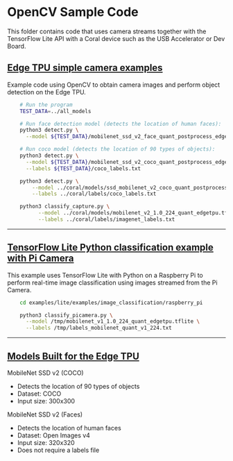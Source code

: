 # OpenCV Sample Code

This folder contains code that uses camera streams together with the TensorFlow Lite API with a Coral device such as the USB Accelerator or Dev Board.

## [Edge TPU simple camera examples](https://github.com/google-coral/examples-camera)

Example code using OpenCV to obtain camera images and perform object detection on the Edge TPU.

```bash
    # Run the program
    TEST_DATA=../all_models

    # Run face detection model (detects the location of human faces):
    python3 detect.py \
      --model ${TEST_DATA}/mobilenet_ssd_v2_face_quant_postprocess_edgetpu.tflite

    # Run coco model (detects the location of 90 types of objects):
    python3 detect.py \
      --model ${TEST_DATA}/mobilenet_ssd_v2_coco_quant_postprocess_edgetpu.tflite \
      --labels ${TEST_DATA}/coco_labels.txt

    python3 detect.py \
        --model ../coral/models/ssd_mobilenet_v2_coco_quant_postprocess_edgetpu.tflite \
        --labels ../coral/labels/coco_labels.txt

    python3 classify_capture.py \
          --model ../coral/models/mobilenet_v2_1.0_224_quant_edgetpu.tflite \
          --labels ../coral/labels/imagenet_labels.txt
```

---

## [TensorFlow Lite Python classification example with Pi Camera](https://github.com/tensorflow/examples/tree/master/lite/examples/image_classification/raspberry_pi)

This example uses TensorFlow Lite with Python on a Raspberry Pi to perform real-time image classification using images streamed from the Pi Camera.

```bash
    cd examples/lite/examples/image_classification/raspberry_pi

    python3 classify_picamera.py \
      --model /tmp/mobilenet_v1_1.0_224_quant_edgetpu.tflite \
      --labels /tmp/labels_mobilenet_quant_v1_224.txt
```

---

## [Models Built for the Edge TPU](https://coral.ai/models/)

MobileNet SSD v2 (COCO)

- Detects the location of 90 types of objects
- Dataset: COCO
- Input size: 300x300

MobileNet SSD v2 (Faces)

- Detects the location of human faces
- Dataset: Open Images v4
- Input size: 320x320
- Does not require a labels file
